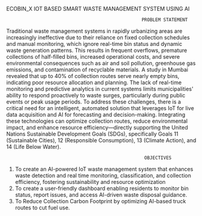  ECOBIN_X
IOT BASED SMART WASTE MANAGEMENT SYSTEM USING AI          

                                                      PROBLEM STATEMENT

Traditional waste management systems in rapidly urbanizing areas are increasingly ineffective due to their reliance on fixed collection schedules and manual monitoring, which ignore real-time bin status and dynamic waste generation patterns. This results in frequent overflows, premature collections of half-filled bins, increased operational costs, and severe environmental consequences such as air and soil pollution, greenhouse gas emissions, and contamination of recyclable materials. A study in Mumbai revealed that up to 40% of collection routes serve nearly empty bins, indicating poor resource allocation and planning.
The lack of real-time monitoring and predictive analytics in current systems limits municipalities' ability to respond proactively to waste surges, particularly during public events or peak usage periods. To address these challenges, there is a critical need for an intelligent, automated solution that leverages IoT for live data acquisition and AI for forecasting and decision-making. Integrating these technologies can optimize collection routes, reduce environmental impact, and enhance resource efficiency—directly supporting the United Nations Sustainable Development Goals (SDGs), specifically Goals 11 (Sustainable Cities), 12 (Responsible Consumption), 13 (Climate Action), and 14 (Life Below Water).
                                          
                                                       OBJECTIVES
1.	To create an AI-powered IoT waste management system that enhances waste detection and real time monitoring, classification, and collection efficiency, fostering sustainability and resource optimization
2.	To create a user-friendly dashboard enabling residents to monitor bin status, report issues, and access AI-driven waste disposal guidance. 
3.	To Reduce Collection Carbon Footprint by optimizing AI-based truck routes to cut fuel use.

